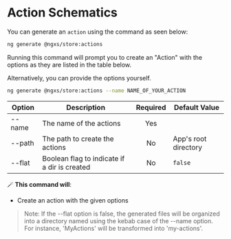 # Action Schematics

You can generate an `action` using the command as seen below:


```bash
ng generate @ngxs/store:actions
```

Running this command will prompt you to create an "Action" with the options as they are listed in the table below.

Alternatively, you can provide the options yourself.

```bash
ng generate @ngxs/store:actions --name NAME_OF_YOUR_ACTION
```

| Option | Description                                  | Required | Default Value        |
| ------ | -------------------------------------------- | :------: | -------------------- |
| --name | The name of the actions                      |   Yes    |                      |
| --path | The path to create the actions               |    No    | App's root directory |
| --flat | Boolean flag to indicate if a dir is created |    No    | `false`              |

🪄 **This command will**:

- Create an action with the given options

> Note: If the --flat option is false, the generated files will be organized into a directory named using the kebab case of the --name option. For instance, 'MyActions' will be transformed into 'my-actions'.
